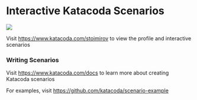 # Interactive Katacoda Scenarios

[![](http://shields.katacoda.com/katacoda/stoimirov/count.svg)](https://www.katacoda.com/stoimirov "Get your profile on Katacoda.com")

Visit https://www.katacoda.com/stoimirov to view the profile and interactive scenarios

### Writing Scenarios
Visit https://www.katacoda.com/docs to learn more about creating Katacoda scenarios

For examples, visit https://github.com/katacoda/scenario-example
